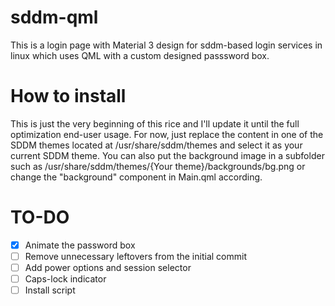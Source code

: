 # sddm-qml
This is a login page with Material 3 design for sddm-based login services in linux which uses QML with a custom designed passsword box.
# How to install
This is just the very beginning of this rice and I'll update it until the full optimization end-user usage. For now, just replace the content in one of the SDDM themes located at /usr/share/sddm/themes and select it as your current SDDM theme. You can also put the background image in a subfolder such as /usr/share/sddm/themes/{Your theme}/backgrounds/bg.png or change the "background" component in Main.qml according.
# TO-DO
- [x] Animate the password box
- [ ] Remove unnecessary leftovers from the initial commit 
- [ ] Add power options and session selector
- [ ] Caps-lock indicator
- [ ] Install script
